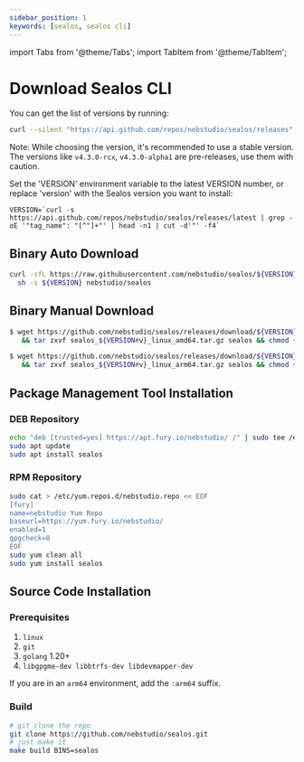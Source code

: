 ```yaml
---
sidebar_position: 1
keywords: [sealos, sealos cli]
---
```


import Tabs from '@theme/Tabs';
import TabItem from '@theme/TabItem';

# Download Sealos CLI

You can get the list of versions by running:

```bash
curl --silent "https://api.github.com/repos/nebstudio/sealos/releases" | jq -r '.[].tag_name'
```

Note: While choosing the version, it's recommended to use a stable version. The versions like `v4.3.0-rcx`, `v4.3.0-alpha1` are pre-releases, use them with caution.

Set the 'VERSION' environment variable to the latest VERSION number, or replace 'version' with the Sealos version you want to install:

```shell
VERSION=`curl -s https://api.github.com/repos/nebstudio/sealos/releases/latest | grep -oE '"tag_name": "[^"]+"' | head -n1 | cut -d'"' -f4`
```

## Binary Auto Download

```bash
curl -sfL https://raw.githubusercontent.com/nebstudio/sealos/${VERSION}/scripts/install.sh |
  sh -s ${VERSION} nebstudio/sealos

```

## Binary Manual Download

<Tabs groupId="arch">
  <TabItem value="amd64" label="amd64" default>

```bash
$ wget https://github.com/nebstudio/sealos/releases/download/${VERSION}/sealos_${VERSION#v}_linux_amd64.tar.gz \
   && tar zxvf sealos_${VERSION#v}_linux_amd64.tar.gz sealos && chmod +x sealos && mv sealos /usr/bin
```

  </TabItem>
  <TabItem value="arm64" label="arm64">

```bash
$ wget https://github.com/nebstudio/sealos/releases/download/${VERSION}/sealos_${VERSION#v}_linux_arm64.tar.gz \
   && tar zxvf sealos_${VERSION#v}_linux_arm64.tar.gz sealos && chmod +x sealos && mv sealos /usr/bin
```

  </TabItem>
</Tabs>

## Package Management Tool Installation

### DEB Repository

```bash
echo "deb [trusted=yes] https://apt.fury.io/nebstudio/ /" | sudo tee /etc/apt/sources.list.d/nebstudio.list
sudo apt update
sudo apt install sealos
```

### RPM Repository

```bash
sudo cat > /etc/yum.repos.d/nebstudio.repo << EOF
[fury]
name=nebstudio Yum Repo
baseurl=https://yum.fury.io/nebstudio/
enabled=1
gpgcheck=0
EOF
sudo yum clean all
sudo yum install sealos
```

## Source Code Installation

### Prerequisites
1. `linux`
2. `git`
3. `golang` 1.20+
4. `libgpgme-dev libbtrfs-dev libdevmapper-dev`

If you are in an `arm64` environment, add the `:arm64` suffix.

### Build

```bash
# git clone the repo
git clone https://github.com/nebstudio/sealos.git
# just make it
make build BINS=sealos
```
